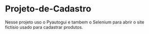 # Projeto-de-Cadastro
Nesse projeto uso o Pyautogui e tambem o 
Selenium para abrir o site fictisio usado
para cadastrar produtos.

